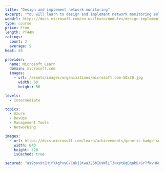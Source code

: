 ```yaml
---
title: "Design and implement network monitoring"
excerpt: "You will learn to design and implement network monitoring solutions such as Azure Monitor and Network watcher."
webUrl: https://docs.microsoft.com/en-us/learn/modules/design-implement-network-monitoring/
type: course
price: Free
length: PT44M
ratings:
  count: 2
  average: 5
heat: 50

provider:
  name: Microsoft Learn
  domain: microsoft.com
  images:
    - url: /assets/images/organizations/microsoft.com-50x50.jpg
      width: 50
      height: 50

levels:
  - Intermediate

topics:
  - Azure
  - DevOps
  - Management Tools
  - Networking

images:
  - url: https://docs.microsoft.com/learn/achievements/generic-badge-social.png
    width: 640
    height: 320
    isCached: true

secured: "as9oov9tZHjrYAgPvyO/CukjJKwa325bIH9WlLT3Nxyt8gDqabD/Gr7fNvH68dbJGoYxSB/LLxi/x4cld+t5JAXek7hXZIyCoYG5qXOers3OIDhx+HyJjAhitNzjzC4QR6Dcs2bONcYYebxbZd40cL8lO1muDAAQv6nIxQKlALYKyqRl159Yc4mO7fQc9OAjsk7X7o/XLvVOlI6YTzVFvdPFi4nAAE93GXN+l0R+Ds9EulqBoMos4wSvomBX6TtzFiuzh8xokSAtUlOGbi09ltbjT5WHgOKxoeFcr31hECcp87AOQYx0HGjeWrt6RA5RqAdteL6Isa3cXwoLNIBgc+nqlcxSgDMkDYSvMPaQgdYTaAJMw7yBm2KpiypDNkQG4riCV+HJcZMRavVr3qWSfN4059NoTYh//Rqy2nPS434=;IV9CBmaTaEJ86HaLxyKRVg=="
---
```


